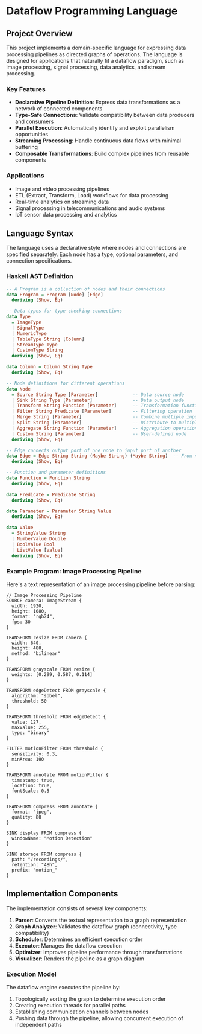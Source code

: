# Dataflow Programming Language

## Project Overview

This project implements a domain-specific language for expressing data processing pipelines as directed graphs of operations. The language is designed for applications that naturally fit a dataflow paradigm, such as image processing, signal processing, data analytics, and stream processing.

### Key Features

- **Declarative Pipeline Definition**: Express data transformations as a network of connected components
- **Type-Safe Connections**: Validate compatibility between data producers and consumers
- **Parallel Execution**: Automatically identify and exploit parallelism opportunities
- **Streaming Processing**: Handle continuous data flows with minimal buffering
- **Composable Transformations**: Build complex pipelines from reusable components

### Applications

- Image and video processing pipelines
- ETL (Extract, Transform, Load) workflows for data processing
- Real-time analytics on streaming data
- Signal processing in telecommunications and audio systems
- IoT sensor data processing and analytics

## Language Syntax

The language uses a declarative style where nodes and connections are specified separately. Each node has a type, optional parameters, and connection specifications.

### Haskell AST Definition

```haskell
-- A Program is a collection of nodes and their connections
data Program = Program [Node] [Edge]
  deriving (Show, Eq)

-- Data types for type-checking connections
data Type 
  = ImageType
  | SignalType
  | NumericType
  | TableType String [Column]
  | StreamType Type
  | CustomType String
  deriving (Show, Eq)

data Column = Column String Type
  deriving (Show, Eq)

-- Node definitions for different operations
data Node 
  = Source String Type [Parameter]             -- Data source node
  | Sink String Type [Parameter]               -- Data output node
  | Transform String Function [Parameter]      -- Transformation function
  | Filter String Predicate [Parameter]        -- Filtering operation
  | Merge String [Parameter]                   -- Combine multiple inputs
  | Split String [Parameter]                   -- Distribute to multiple outputs
  | Aggregate String Function [Parameter]      -- Aggregation operation
  | Custom String [Parameter]                  -- User-defined node
  deriving (Show, Eq)

-- Edge connects output port of one node to input port of another
data Edge = Edge String String (Maybe String) (Maybe String)  -- From node, to node, output port, input port
  deriving (Show, Eq)

-- Function and parameter definitions
data Function = Function String
  deriving (Show, Eq)

data Predicate = Predicate String
  deriving (Show, Eq)

data Parameter = Parameter String Value
  deriving (Show, Eq)

data Value
  = StringValue String
  | NumberValue Double
  | BoolValue Bool
  | ListValue [Value]
  deriving (Show, Eq)
```

### Example Program: Image Processing Pipeline

Here's a text representation of an image processing pipeline before parsing:

```
// Image Processing Pipeline
SOURCE camera: ImageStream {
  width: 1920,
  height: 1080,
  format: "rgb24",
  fps: 30
}

TRANSFORM resize FROM camera {
  width: 640,
  height: 480,
  method: "bilinear"
}

TRANSFORM grayscale FROM resize {
  weights: [0.299, 0.587, 0.114]
}

TRANSFORM edgeDetect FROM grayscale {
  algorithm: "sobel",
  threshold: 50
}

TRANSFORM threshold FROM edgeDetect {
  value: 127,
  maxValue: 255,
  type: "binary"
}

FILTER motionFilter FROM threshold {
  sensitivity: 0.3,
  minArea: 100
}

TRANSFORM annotate FROM motionFilter {
  timestamp: true,
  location: true,
  fontScale: 0.5
}

TRANSFORM compress FROM annotate {
  format: "jpeg",
  quality: 80
}

SINK display FROM compress {
  windowName: "Motion Detection"
}

SINK storage FROM compress {
  path: "/recordings/",
  retention: "48h",
  prefix: "motion_"
}
```

## Implementation Components

The implementation consists of several key components:

1. **Parser**: Converts the textual representation to a graph representation
2. **Graph Analyzer**: Validates the dataflow graph (connectivity, type compatibility)
3. **Scheduler**: Determines an efficient execution order
4. **Executor**: Manages the dataflow execution
5. **Optimizer**: Improves pipeline performance through transformations
6. **Visualizer**: Renders the pipeline as a graph diagram

### Execution Model

The dataflow engine executes the pipeline by:
1. Topologically sorting the graph to determine execution order
2. Creating execution threads for parallel paths
3. Establishing communication channels between nodes
4. Pushing data through the pipeline, allowing concurrent execution of independent paths
